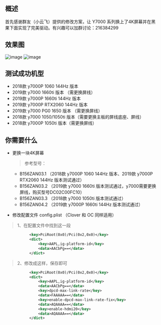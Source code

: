 ## 概述
首先感谢群友（小云飞）提供的修改方案，让 Y7000 系列换上了4K屏幕并在黑果下面实现了完美驱动。有兴趣可以加群讨论：216384299

## 效果图
![image](https://github.com/xiaoMGitHub/LEGION_Y7000Series_Hackintosh/blob/master/4K_Display_Config/4K_01.png)
![image](https://github.com/xiaoMGitHub/LEGION_Y7000Series_Hackintosh/blob/master/4K_Display_Config/4K_02.png)
## 测试成功机型
* 2018款 y7000P 1060 144Hz 版本
* 2019款 y7000 1660ti 版本 （需更换屏线）
* 2019款 y7000P 1660ti 144Hz 版本
* 2019款 y7000P RTX2060 144Hz 版本
* 2019款 y7000 PG0 1650 版本 （需更换屏线）
* 2018款 y7000 1050/1050ti 版本（需要更换主板的屏线底座、屏线）
* 2018款 y7000P 1050ti 版本（需更换屏线）

## 你需要什么
* 更换一块4K屏幕

  > 参考型号： 
  * B156ZAN03.1 （2018款 y7000P 1060 144Hz 版本、2019款 y7000P RTX2060 144Hz 版本测试通过） 
  * B156ZAN03.2 （2019款 y7000 1660ti 版本测试通过，y7000需要更换屏线，购买型号DC02C00FC10） 
  * B156ZAN03.3 （2018款 y7000 1050ti 版本测试通过）
  * B156ZAN04.2 （2019款 y7000P 1660ti 144Hz 版本测试通过）
  
 * 修改配置文件 config.plist （Clover 和 OC 同样适用）
 
  > 1、在配置文件中找到这一段

 ```XML
			<key>PciRoot(0x0)/Pci(0x2,0x0)</key>
			<dict>
				<key>AAPL,ig-platform-id</key>
				<data>AACbPg==</data>
			</dict>
 ```
  > 2、修改成这样，保存即可
 ```XML
			<key>PciRoot(0x0)/Pci(0x2,0x0)</key>
			<dict>
				<key>AAPL,ig-platform-id</key>
				<data>AACbPg==</data>
				<key>dpcd-max-link-rate</key>
				<data>FAAAAA==</data>
				<key>enable-dpcd-max-link-rate-fix</key>
				<data>AQAAAA==</data>
				<key>enable-hdmi20</key>
				<data>AQAAAA==</data>
			</dict>
  ```

